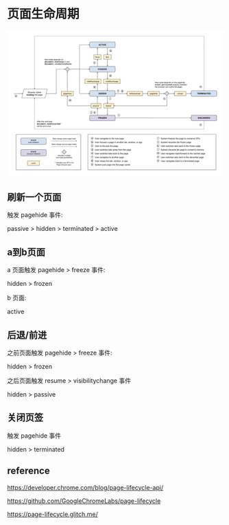 # 页面生命周期

![img](./images//page-lifecycle.png)

## 刷新一个页面

触发 pagehide 事件:

passive > hidden > terminated > active

## a到b页面

a 页面触发 pagehide > freeze 事件:

hidden > frozen

b 页面:

active

## 后退/前进

之前页面触发 pagehide > freeze 事件:

hidden > frozen

之后页面触发 resume > visibilitychange 事件

hidden > passive

## 关闭页签

触发 pagehide 事件

hidden > terminated

## reference

<https://developer.chrome.com/blog/page-lifecycle-api/>

<https://github.com/GoogleChromeLabs/page-lifecycle>

<https://page-lifecycle.glitch.me/>
